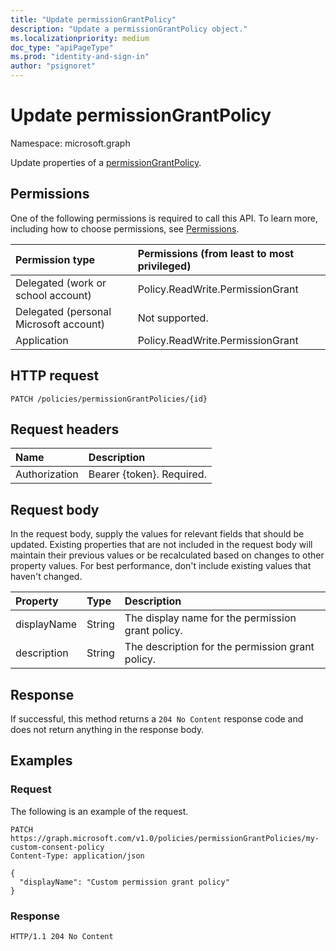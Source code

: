 ```yaml
---
title: "Update permissionGrantPolicy"
description: "Update a permissionGrantPolicy object."
ms.localizationpriority: medium
doc_type: "apiPageType"
ms.prod: "identity-and-sign-in"
author: "psignoret"
---
```


# Update permissionGrantPolicy

Namespace: microsoft.graph

Update properties of a  [permissionGrantPolicy](../resources/permissiongrantpolicy.md).

## Permissions

One of the following permissions is required to call this API. To learn more, including how to choose permissions, see [Permissions](/graph/permissions-reference).

| Permission type                        | Permissions (from least to most privileged) |
|:---------------------------------------|:--------------------------------------------|
| Delegated (work or school account)     | Policy.ReadWrite.PermissionGrant |
| Delegated (personal Microsoft account) | Not supported. |
| Application                            | Policy.ReadWrite.PermissionGrant |

## HTTP request

<!-- { "blockType": "ignored" } -->

```http
PATCH /policies/permissionGrantPolicies/{id}
```

## Request headers

| Name           | Description                |
|:---------------|:---------------------------|
| Authorization  | Bearer {token}. Required.  |

## Request body

In the request body, supply the values for relevant fields that should be updated. Existing properties that are not included in the request body will maintain their previous values or be recalculated based on changes to other property values. For best performance, don't include existing values that haven't changed.

| Property     | Type |Description|
|:---------------|:--------|:----------|
| displayName | String |The display name for the permission grant policy.|
| description |String| The description for the permission grant policy.|

## Response

If successful, this method returns a `204 No Content` response code and does not return anything in the response body.

## Examples

### Request

The following is an example of the request.


<!-- {
  "blockType": "request",
  "name": "update_permissiongrantpolicy",
  "sampleKeys": ["my-custom-consent-policy"]
}-->

```http
PATCH https://graph.microsoft.com/v1.0/policies/permissionGrantPolicies/my-custom-consent-policy
Content-Type: application/json

{
  "displayName": "Custom permission grant policy"
}
```
### Response


<!-- {
  "blockType": "response"
} -->

```http
HTTP/1.1 204 No Content
```
